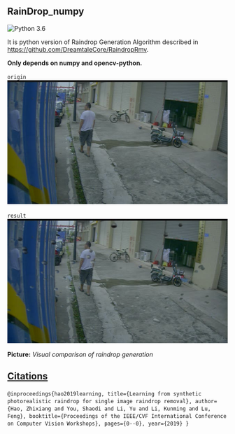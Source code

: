 ## RainDrop_numpy
![Python 3.6](https://img.shields.io/badge/python-3.6-DodgerBlue.svg?style=plastic)

It is python version of Raindrop Generation Algorithm described in https://github.com/DreamtaleCore/RaindropRmv.

**Only depends on numpy and opencv-python.**

`origin`
![origin](./figures/demo.jpg)

`result`
![result](./figures/demo_res.jpg)

**Picture:**  *Visual comparison of raindrop generation*

## [Citations](https://github.com/DreamtaleCore/RaindropRmv)
`@inproceedings{hao2019learning,
  title={Learning from synthetic photorealistic raindrop for single image raindrop removal},
  author={Hao, Zhixiang and You, Shaodi and Li, Yu and Li, Kunming and Lu, Feng},
  booktitle={Proceedings of the IEEE/CVF International Conference on Computer Vision Workshops},
  pages={0--0},
  year={2019}
}`

